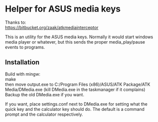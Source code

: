 Helper for ASUS media keys
====

Thanks to:  
https://bitbucket.org/zaak/atkmediainterceptor


This is an utility for the ASUS media keys. Normally it would start windows media player or whatever, but this sends the proper media_play/pause events to programs.

Installation
----

Build with mingw:  
make  
then move output.exe to C:/Program Files (x86)/ASUS/ATK Package/ATK Media/DMedia.exe (kill DMedia.exe in the taskmanager if it complains)  
Backup the old DMedia.exe if you want.

If you want, place settings.conf next to DMedia.exe for setting what the quick key and the calculator key should do. The default is a command prompt and the calculator respectively.
